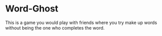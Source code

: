 # Word-Ghost

This is a game you would play with friends where you try make up words without being the one who completes the word.   
